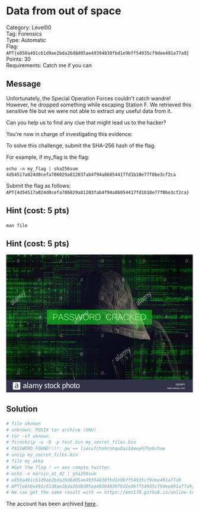 # Data from out of space

Category: Level00  
Tag: Forensics  
Type: Automatic  
Flag: `APT{e850a491c61d9ae2bda26d8d05ae49394830fbd1e9bff54935cf9dee491a77a9}`  
Points: 30  
Requirements: Catch me if you can

## Message

Unfortunately, the Special Operation Forces couldn't catch wandre! However, he dropped something while escaping Station F. We retrieved this sensitive file but we were not able to extract any useful data from it.

Can you help us to find any clue that might lead us to the hacker?

You're now in charge of investigating this evidence:

To solve this challenge, submit the SHA-256 hash of the flag.

For example, if my_flag is the flag:
```
echo -n my_flag | sha256sum
4d54517a024d0cefa786029a81203fab4f94a86054417fd1b10e77f0be3cf2ca
```

Submit the flag as follows:  
`APT{4d54517a024d0cefa786029a81203fab4f94a86054417fd1b10e77f0be3cf2ca}`

## Hint (cost: 5 pts)
`man file`

## Hint (cost: 5 pts)
![img](cracking.jpg)

## Solution

```sh
# file uknown
# unknown: POSIX tar archive (GNU)
# tar -xf uknown
# fcrackzip -u -D -p test.bin my_secret_files.bin 
# PASSWORD FOUND!!!!: pw == liecu7chahrohqu0aiX4eeph7ho6chae
# unzip my_secret_files.bin 
# file my_akka
# #Get the flag ! => axx compte twitter.
# echo -n marvin_at_42 | sha256sum                                                                                                
# e850a491c61d9ae2bda26d8d05ae49394830fbd1e9bff54935cf9dee491a77a9
# APT{e850a491c61d9ae2bda26d8d05ae49394830fbd1e9bff54935cf9dee491a77a9}
# We can get the same result with => https://emn178.github.io/online-tools/sha256.html "marvin_at_42'
```

The account has been archived [here](https://web.archive.org/web/20220122130603/https://twitter.com/marvin_at_42).

